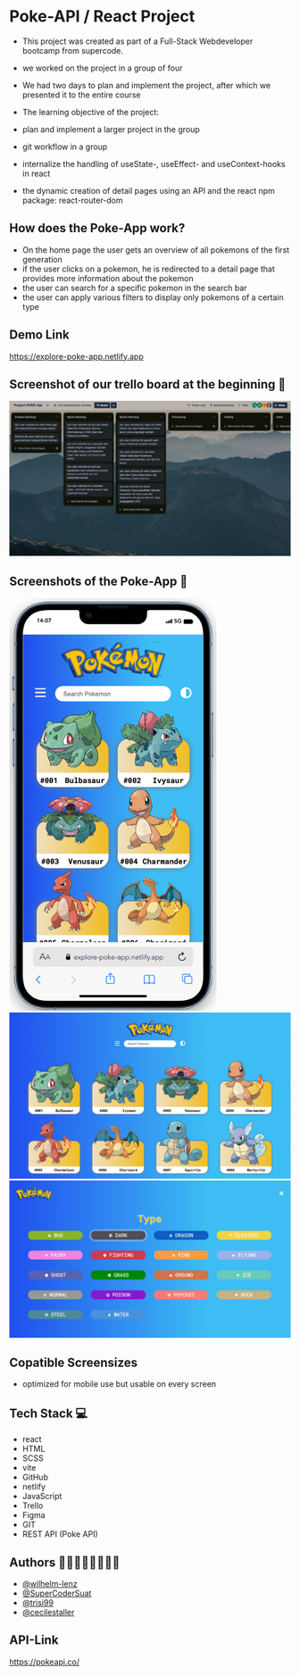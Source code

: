 # Poke-API / React Project

- This project was created as part of a Full-Stack Webdeveloper bootcamp from supercode.
- we worked on the project in a group of four
- We had two days to plan and implement the project, after which we presented it to the entire course

- The learning objective of the project:
- plan and implement a larger project in the group
- git workflow in a group
- internalize the handling of useState-, useEffect- and useContext-hooks in react
- the dynamic creation of detail pages using an API and the react npm package: react-router-dom

## How does the Poke-App work?

- On the home page the user gets an overview of all pokemons of the first generation
- if the user clicks on a pokemon, he is redirected to a detail page that provides more information about the pokemon
- the user can search for a specific pokemon in the search bar
- the user can apply various filters to display only pokemons of a certain type

## Demo Link

https://explore-poke-app.netlify.app

## Screenshot of our trello board at the beginning 📸

![trello start](./src/assets/img/trello_start_poke.png)

## Screenshots of the Poke-App 📸

![mobile version](./src/assets/img/poke_mobile.png)
![desktop version home](./src/assets/img/desktop_poke.png)
![desktop version types](./src/assets/img/desktop_types.png)

## Copatible Screensizes

- optimized for mobile use but usable on every screen

## Tech Stack 💻

- react
- HTML
- SCSS
- vite
- GitHub
- netlify
- JavaScript
- Trello
- Figma
- GIT
- REST API (Poke API)

## Authors 🤵‍♀️🦹🏽🧑‍🏭🦸‍♂️

- [@wilhelm-lenz](https://github.com/wilhelm-lenz)
- [@SuperCoderSuat](https://github.com/SuperCoderSuat)
- [@trisi99](https://github.com/trisi99)
- [@cecilestaller](https://github.com/cecilestaller)

## API-Link

https://pokeapi.co/
